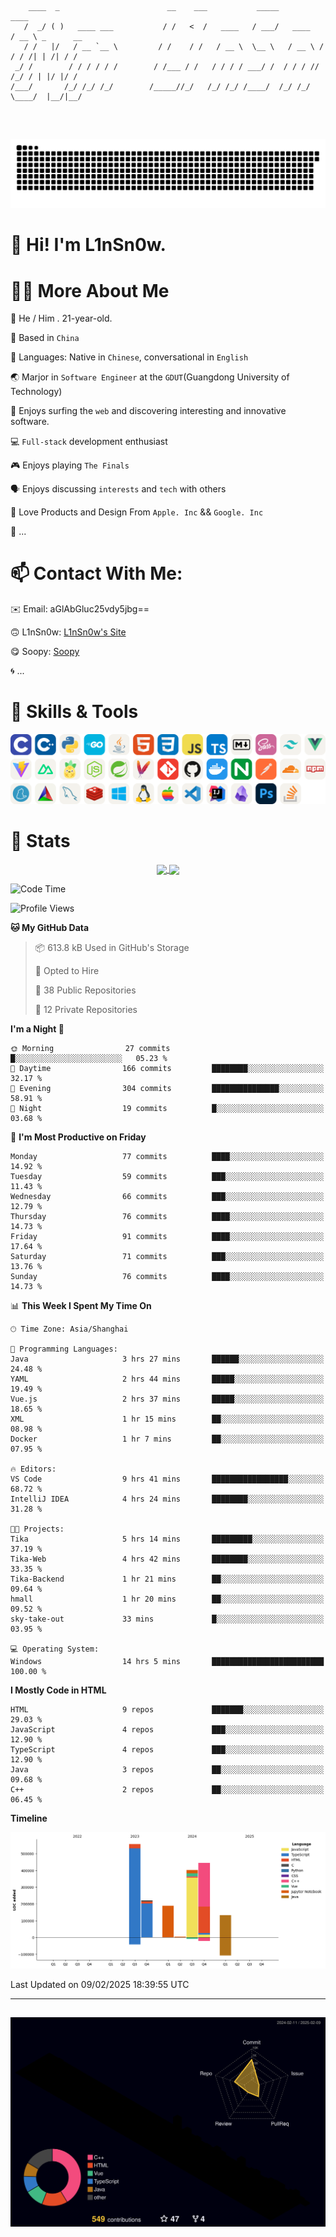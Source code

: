 ```

    ____  _                        __    ___           _____           ____           
   /  _/ ( )   ____ ___           / /   <  /   ____   / ___/   ____   / __ \ _      __
   / /   |/   / __ `__ \         / /    / /   / __ \  \__ \   / __ \ / / / /| | /| / /
 _/ /        / / / / / /        / /___ / /   / / / / ___/ /  / / / // /_/ / | |/ |/ / 
/___/       /_/ /_/ /_/        /_____//_/   /_/ /_/ /____/  /_/ /_/ \____/  |__/|__/  
                                                                                      
                                          

```
##
![](https://raw.githubusercontent.com/lin-snow/lin-snow/output/github-contribution-grid-snake-dark.svg)

# 👋 Hi! I'm L1nSn0w.

# 👨‍💻 More About Me

🤠 He / Him . 21-year-old.

🎈 Based in `China`
  
🤔 Languages: Native in `Chinese`, conversational in `English`

🌏 Marjor in `Software Engineer` at the `GDUT`(Guangdong University of Technology)

🛟 Enjoys surfing the `web` and discovering interesting and innovative software.

💻 `Full-stack` development enthusiast

🎮 Enjoys playing `The Finals`

🗣️ Enjoys discussing `interests` and `tech` with others

👾 Love Products and Design From `Apple. Inc` && `Google. Inc`  

🤪 ...

# 📫 Contact With Me:

✉️ Email: aGlAbGluc25vdy5jbg==

🙃 L1nSn0w: [L1nSn0w's Site](https://linsnow.cn)

😋 Soopy: [Soopy](https://soopy.cn)

🌀 ...

# 🔮 Skills & Tools

![My Skills](/assets/skillicons.svg)

<!-- [![My Skills](https://skillicons.dev/icons?i=c,cpp,python,golang,java,html,css,javascript,typescript,markdown,sass,tailwindcss,vuejs,vite,nuxtjs,pinia,nodejs,spring,maven,git,github,docker,nginx,postman,cloudflare,npm,yarn,cmake,mysql,redis,windows,linux,apple,vscode,idea,obsidian,photoshop&theme=light&perline=12)](https://skillicons.dev) -->
<!-- ![My Tools](./icons/tools.svg) -->

<!-- ![My Skills](https://skillicons.dev/icons?i=js,html,css,c,cpp,java,go,py,vue,vite,pinia,ts,tailwind,mysql,docker,git,github,md,postman,pytorch,vscode,sass,vim,cloudflare,linux,debian,ubuntu,discord,gmail,githubactions,npm,obsidian,powershell,windows,yarn,apple,bash) -->


# 🍟 Stats

<div style="text-align: center;">
    <a href="https://github.com/lin-snow">
        <img align="center" src="https://githubstat.linsnow.cn/api/top-langs/?username=lin-snow&layout=compact" />
    </a>
    <a href="https://github.com/lin-snow">
        <img align="center" src="https://githubstat.linsnow.cn/api?username=lin-snow&count_private=true&show_icons=true&theme=ambient_gradient" />
    </a>
</div>

<!--START_SECTION:waka-->
![Code Time](http://img.shields.io/badge/Code%20Time-438%20hrs%2015%20mins-blue)

![Profile Views](http://img.shields.io/badge/Profile%20Views-20-blue)

**🐱 My GitHub Data** 

> 📦 613.8 kB Used in GitHub's Storage 
 > 
> 💼 Opted to Hire
 > 
> 📜 38 Public Repositories 
 > 
> 🔑 12 Private Repositories 
 > 
**I'm a Night 🦉** 

```text
🌞 Morning                27 commits          █░░░░░░░░░░░░░░░░░░░░░░░░   05.23 % 
🌆 Daytime                166 commits         ████████░░░░░░░░░░░░░░░░░   32.17 % 
🌃 Evening                304 commits         ███████████████░░░░░░░░░░   58.91 % 
🌙 Night                  19 commits          █░░░░░░░░░░░░░░░░░░░░░░░░   03.68 % 
```
📅 **I'm Most Productive on Friday** 

```text
Monday                   77 commits          ████░░░░░░░░░░░░░░░░░░░░░   14.92 % 
Tuesday                  59 commits          ███░░░░░░░░░░░░░░░░░░░░░░   11.43 % 
Wednesday                66 commits          ███░░░░░░░░░░░░░░░░░░░░░░   12.79 % 
Thursday                 76 commits          ████░░░░░░░░░░░░░░░░░░░░░   14.73 % 
Friday                   91 commits          ████░░░░░░░░░░░░░░░░░░░░░   17.64 % 
Saturday                 71 commits          ███░░░░░░░░░░░░░░░░░░░░░░   13.76 % 
Sunday                   76 commits          ████░░░░░░░░░░░░░░░░░░░░░   14.73 % 
```


📊 **This Week I Spent My Time On** 

```text
🕑︎ Time Zone: Asia/Shanghai

💬 Programming Languages: 
Java                     3 hrs 27 mins       ██████░░░░░░░░░░░░░░░░░░░   24.48 % 
YAML                     2 hrs 44 mins       █████░░░░░░░░░░░░░░░░░░░░   19.49 % 
Vue.js                   2 hrs 37 mins       █████░░░░░░░░░░░░░░░░░░░░   18.65 % 
XML                      1 hr 15 mins        ██░░░░░░░░░░░░░░░░░░░░░░░   08.98 % 
Docker                   1 hr 7 mins         ██░░░░░░░░░░░░░░░░░░░░░░░   07.95 % 

🔥 Editors: 
VS Code                  9 hrs 41 mins       █████████████████░░░░░░░░   68.72 % 
IntelliJ IDEA            4 hrs 24 mins       ████████░░░░░░░░░░░░░░░░░   31.28 % 

🐱‍💻 Projects: 
Tika                     5 hrs 14 mins       █████████░░░░░░░░░░░░░░░░   37.19 % 
Tika-Web                 4 hrs 42 mins       ████████░░░░░░░░░░░░░░░░░   33.35 % 
Tika-Backend             1 hr 21 mins        ██░░░░░░░░░░░░░░░░░░░░░░░   09.64 % 
hmall                    1 hr 20 mins        ██░░░░░░░░░░░░░░░░░░░░░░░   09.52 % 
sky-take-out             33 mins             █░░░░░░░░░░░░░░░░░░░░░░░░   03.95 % 

💻 Operating System: 
Windows                  14 hrs 5 mins       █████████████████████████   100.00 % 
```

**I Mostly Code in HTML** 

```text
HTML                     9 repos             ███████░░░░░░░░░░░░░░░░░░   29.03 % 
JavaScript               4 repos             ███░░░░░░░░░░░░░░░░░░░░░░   12.90 % 
TypeScript               4 repos             ███░░░░░░░░░░░░░░░░░░░░░░   12.90 % 
Java                     3 repos             ██░░░░░░░░░░░░░░░░░░░░░░░   09.68 % 
C++                      2 repos             ██░░░░░░░░░░░░░░░░░░░░░░░   06.45 % 
```



**Timeline**

![Lines of Code chart](https://raw.githubusercontent.com/lin-snow/lin-snow/main/assets/bar_graph.png)


 Last Updated on 09/02/2025 18:39:55 UTC
<!--END_SECTION:waka-->



---
##
![](./profile-3d-contrib/profile-night-rainbow.svg)
